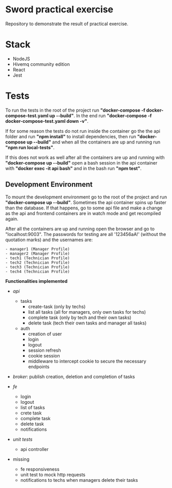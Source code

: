 # Sword practical exercise

Repository to demonstrate the result of practical exercise.

# Stack
- NodeJS
- Hivemq community edition
- React
- Jest

# Tests

To run the tests in the root of the project run **"docker-compose -f docker-compose-test.yaml up --build"**. In the end run **"docker-compose -f docker-compose-test.yaml down -v"**.

If for some reason the tests do not run inside the container go the the api folder and run **"npm install"** to install dependencies, then run **"docker-compose up --build"** and when all the containers are up and running run **"npm run local-tests"**.

If this does not work as well after all the containers are up and running with **"docker-compose up --build"** open a bash session in the api container with **"docker exec -it api bash"** and in the bash run **"npm test"**.

## Development Environment

To mount the development environment go to the root of the project and run **"docker-compose up --build"**. Sometimes the api container spins up faster than the database. If that happens, go to some api file and make a change as the api and frontend containers are in watch mode and get recompiled again.

After all the containers are up and running open the browser and go to "localhost:9003". The passwords for testing are all '123456aA!' (without the quotation marks) and the usernames are:

	- manager1 (Manager Profile)
	- manager2 (Manager Profile)
	- tech1 (Technician Profile)
	- tech2 (Technician Profile)
	- tech3 (Technician Profile)
	- tech4 (Technician Profile)

**Functionalities implemented**

 - *api*
	 - tasks
		 - create-task (only by techs)
		 - list all tasks (all for managers, only own tasks for techs)
		 - complete task (only by tech and their own tasks)
		 - delete task (tech their own tasks and manager all tasks)
	 - auth
		 - creation of user
		 - login
		 - logout
		 - session refresh
		 - cookie session
		 - middleware to intercept cookie to secure the necessary endpoints
 - *broker*: publish creation, deletion and completion of tasks
 - *fe*
	 - login
	 - logout
	 - list of tasks
	 - crete task
	 - complete task
	 - delete task
	 - notifications

- *unit tests*
	- api controller
- missing
	- fe responsiveness
	- unit test to mock http requests
    - notifications to techs when managers delete their tasks